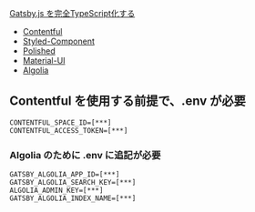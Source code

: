 [Gatsby.js を完全TypeScript化する](https://qiita.com/Takepepe/items/144209f860fbe4d5e9bb)

- [Contentful](https://www.contentful.com/)
- [Styled-Component](https://styled-components.com/)
- [Polished](https://polished.js.org/)
- [Material-UI](https://material-ui.com/)
- [Algolia](https://www.algolia.com/)

## Contentful を使用する前提で、.env が必要
``` .env
CONTENTFUL_SPACE_ID=[***]
CONTENTFUL_ACCESS_TOKEN=[***]
```

### Algolia のために .env に追記が必要
``` .env
GATSBY_ALGOLIA_APP_ID=[***]
GATSBY_ALGOLIA_SEARCH_KEY=[***]
ALGOLIA_ADMIN_KEY=[***]
GATSBY_ALGOLIA_INDEX_NAME=[***]
```
